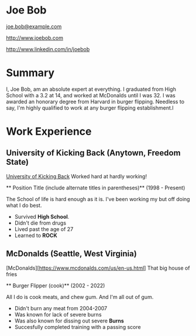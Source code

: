 # Joe Bob

joe.bob@example.com

http://www.joebob.com

http://www.linkedin.com/in/joebob

# Summary

I, Joe Bob, am an absolute expert at everything. I graduated from High School with a 3.2 at 14, and worked at McDonalds until I was 32. I was awarded an honorary degree from Harvard in burger flipping. Needless to say, I'm highly qualified to work at any burger flipping establishment.l

# Work Experience

## University of Kicking Back (Anytown, Freedom State)

[University of Kicking Back][] Worked hard at hardly working!

** Position Title (include alternate titles in parentheses)** (1998 - Present)

The School of life is hard enough as it is. I've been working my but off doing what I do best.

- Survived **High School**.
- Didn't die from drugs
- Lived past the age of 27
- Learned to **ROCK**

## McDonalds (Seattle, West Virginia)
[McDonalds][https://www.mcdonalds.com/us/en-us.html] That big house of fries

** Burger Flipper (cook)** (2002 - 2022)

All I do is cook meats, and chew gum. And I'm all out of gum.

- Didn't burn any meat from 2004-2007
- Was known for lack of severe burns
- Was also known for dissing out severe **Burns**
- Succesfully completed training with a passing score

[University of Kicking Back]: https://www.unlv.edu/
[McDonalds]: https://www.mcdonalds.com/us/en-us.html